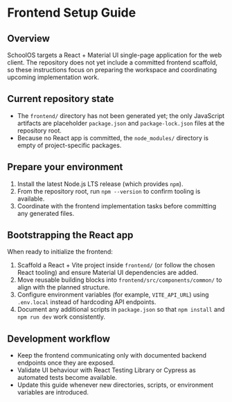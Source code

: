 # Frontend Setup Guide

## Overview
SchoolOS targets a React + Material UI single-page application for the web client. The repository does not yet include a committed frontend scaffold, so these instructions focus on preparing the workspace and coordinating upcoming implementation work.

## Current repository state
- The `frontend/` directory has not been generated yet; the only JavaScript artifacts are placeholder `package.json` and `package-lock.json` files at the repository root.
- Because no React app is committed, the `node_modules/` directory is empty of project-specific packages.

## Prepare your environment
1. Install the latest Node.js LTS release (which provides `npm`).
2. From the repository root, run `npm --version` to confirm tooling is available.
3. Coordinate with the frontend implementation tasks before committing any generated files.

## Bootstrapping the React app
When ready to initialize the frontend:
1. Scaffold a React + Vite project inside `frontend/` (or follow the chosen React tooling) and ensure Material UI dependencies are added.
2. Move reusable building blocks into `frontend/src/components/common/` to align with the planned structure.
3. Configure environment variables (for example, `VITE_API_URL`) using `.env.local` instead of hardcoding API endpoints.
4. Document any additional scripts in `package.json` so that `npm install` and `npm run dev` work consistently.

## Development workflow
- Keep the frontend communicating only with documented backend endpoints once they are exposed.
- Validate UI behaviour with React Testing Library or Cypress as automated tests become available.
- Update this guide whenever new directories, scripts, or environment variables are introduced.
